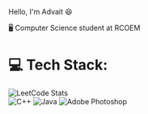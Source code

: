 Hello, I'm Advait 😆

🖥️ Computer Science student at RCOEM

# 💻 Tech Stack:
![LeetCode Stats](https://leetcode-status.vercel.app/api/card/AdvaitPalve?theme=neon&layout=card&border=true&hide_title=false&logo=true&animation=true&animation_duration=2s&show_stats=false&font=Roboto)
<br>
![C++](https://img.shields.io/badge/c++-%2300599C.svg?style=for-the-badge&logo=c%2B%2B&logoColor=white)
![Java](https://img.shields.io/badge/Java-%23ED8B00.svg?style=for-the-badge&logo=java&logoColor=white)
![Adobe Photoshop](https://img.shields.io/badge/adobe%20photoshop-%2331A8FF.svg?style=for-the-badge&logo=adobe%20photoshop&logoColor=white)




